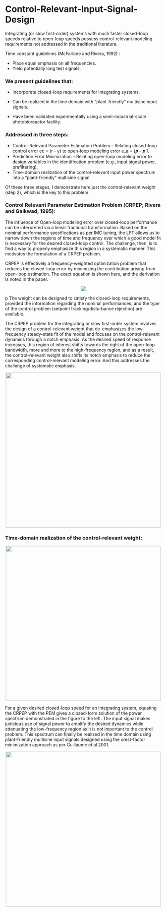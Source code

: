 # Control-Relevant-Input-Signal-Design
Integrating (or slow first-order) systems with much faster closed-loop speeds  relative to open-loop speeds possess control-relevant modeling requirements not addressed  in the traditional literature.

Time constant guidelines (McFarlane and Rivera, 1992) :
* Place equal emphasis on all frequencies.
* Yield potentially long test signals. 

### We present guidelines that:

* Incorporate closed-loop requirements for integrating systems.

* Can be realized in the time domain with “plant-friendly” multisine input signals.

* Have been validated experimentally using a semi-industrial-scale photobioreactor facility.

### Addressed in three steps:
* Control-Relevant Parameter Estimation Problem – Relating closed-loop control error ec = (r - y)  to open-loop modeling error e_a = (𝒑 - 𝒑 ̃).
* Prediction Error Minimization – Relating open-loop modeling error to  design variables in the identification problem (e.g., input signal power, prefiltering).
* Time-domain realization of the control-relevant input power spectrum into a “plant-friendly” multisine signal.

Of these three stages, I demonstrate here just the control-relevant weight (step 2), which is the key to this problem.

### Control Relevant Parameter Estimation Problem (CRPEP; Rivera and Gaikwad, 1995):


The influence of Open-loop modeling error over closed-loop performance can be interpreted via a linear fractional transformation. Based on the nominal performance specifications as per IMC tuning, the LFT allows us to narrow down the regions of time and frequency over which a good model fit is necessary for the desired closed-loop control. The challenge, then, is to find a way to properly emphasize this region in a systematic manner. This motivates the formulation of a CRPEP problem. 

CRPEP is effectively a frequency-weighted optimization problem that reduces the closed-loop error by minimizing the contribution arising from open-loop estimation. The exact equation is shown here, and the derivation is noted in the paper. 
<p align = "center">
<img src="https://github.com/user-attachments/assets/d052a37d-a37a-4100-9944-552886a30ec4"> 
</p>p
The weight can be designed to satisfy the closed-loop requirements, provided the information regarding the nominal performances, and the type of the control problem (setpoint tracking/disturbance rejection) are available. 

The CRPEP problem for the integrating or slow first-order system involves the design of a control-relevant weight that de-emphasizes the low-frequency steady-state fit of the model and focuses on the control-relevant dynamics through a notch emphasis. As the desired speed of response increases, this region of interest shifts towards the right of the open-loop bandwidth, more and more to the high-frequency region, and as a result, the control-relevant weight also shifts its notch emphasis to reduce the corresponding control-relevant modeling error. And this addresses the challenge of systematic emphasis.

<p align="center">
<img width="500" height="500" src="https://github.com/user-attachments/assets/6d180596-e802-4d38-8d8e-46e79eb8229f"> 
</p>

### Time-domain realization of the control-relevant weight: 

<p align="center">
  <img width="500" height="500" src="https://github.com/user-attachments/assets/acb80709-f4cc-4f92-a9ce-9cd19d2360d4">
</p>

For a given desired closed-loop speed for an integrating system, equating the CRPEP with the PEM gives a closed-form solution of the power spectrum demonstrated in the figure to the left. The input signal makes judicious use of signal power to amplify the desired dynamics while attenuating the low-frequency region as it is not important to the control problem.
This spectrum can finally be realized in the time domain using plant-friendly multisine input signals designed using the crest-factor minimization approach as per Guillaume et al 2001.
<p align="center">
<img width="500" height="500" src="https://github.com/user-attachments/assets/1bcfb8e1-2644-4313-929a-c64d95f92728">
</p>
